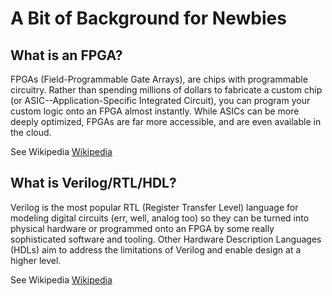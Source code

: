 # A Bit of Background for Newbies

## What is an FPGA?

FPGAs (Field-Programmable Gate Arrays), are chips with programmable circuitry. Rather than spending millions of dollars to fabricate a custom chip (or ASIC--Application-Specific Integrated Circuit), you can program your custom logic onto an FPGA almost instantly. While ASICs can be more deeply optimized, FPGAs are far more accessible, and are even available in the cloud.

See Wikipedia <a href="https://en.wikipedia.org/wiki/Field-programmable_gate_array" target="_ blank">Wikipedia</a>

## What is Verilog/RTL/HDL?

Verilog is the most popular RTL (Register Transfer Level) language for modeling digital circuits (err, well, analog too) so they can be turned into physical hardware or programmed onto an FPGA by some really sophisticated software and tooling. Other Hardware Description Languages (HDLs) aim to address the limitations of Verilog and enable design at a higher level.

See Wikipedia <a href="https://en.wikipedia.org/wiki/Register-transfer_level" target="_ blank">Wikipedia</a>

